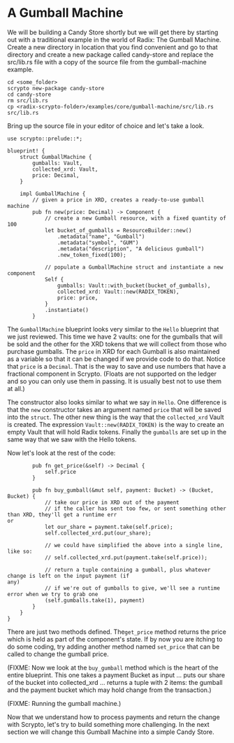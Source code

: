 # A Gumball Machine

We will be building a Candy Store shortly but we will get there by starting out with a traditional example in the world of Radix: The Gumball Machine. Create a new directory in location that you find convenient and go to that directory and create a new package called candy-store and replace the src/lib.rs file with a copy of the source file from the gumball-machine example.

```
cd <some_folder>
scrypto new-package candy-store
cd candy-store
rm src/lib.rs
cp <radix-scrypto-folder>/examples/core/gumball-machine/src/lib.rs src/lib.rs
```

Bring up the source file in your editor of choice and let's take a look.

```
use scrypto::prelude::*;

blueprint! {
    struct GumballMachine {
        gumballs: Vault,
        collected_xrd: Vault,
        price: Decimal,
    }

    impl GumballMachine {
        // given a price in XRD, creates a ready-to-use gumball machine
        pub fn new(price: Decimal) -> Component {
            // create a new Gumball resource, with a fixed quantity of 100
            let bucket_of_gumballs = ResourceBuilder::new()
                .metadata("name", "Gumball")
                .metadata("symbol", "GUM")
                .metadata("description", "A delicious gumball")
                .new_token_fixed(100);

            // populate a GumballMachine struct and instantiate a new component
            Self {
                gumballs: Vault::with_bucket(bucket_of_gumballs),
                collected_xrd: Vault::new(RADIX_TOKEN),
                price: price,
            }
            .instantiate()
        }
```

The `GumballMachine` blueprint looks very similar to the `Hello` blueprint that we just reviewed. This time we have 2 vaults: one for the gumballs that will be sold and the other for the XRD tokens that we will collect from those who purchase gumballs. The `price` in XRD for each Gumball is also maintained as a variable so that it can be changed if we provide code to do that. Notice that `price` is a `Decimal`. That is the way to save and use numbers that have a fractional component in Scrypto. (Floats are not supported on the ledger and so you can only use them in passing. It is usually best not to use them at all.)

The constructor also looks similar to what we say in `Hello`. One difference is that the `new` constructor takes an argument named `price` that will be saved into the `struct`. The other new thing is the way that the `collected_xrd` Vault is created. The expression `Vault::new(RADIX_TOKEN)` is the way to create an empty Vault that will hold Radix tokens. Finally the `gumballs` are set up in the same way that we saw with the Hello tokens.

Now let's look at the rest of the code:

```
        pub fn get_price(&self) -> Decimal {
            self.price
        }

        pub fn buy_gumball(&mut self, payment: Bucket) -> (Bucket, Bucket) {
            // take our price in XRD out of the payment
            // if the caller has sent too few, or sent something other than XRD, they'll get a runtime err
or
            let our_share = payment.take(self.price);
            self.collected_xrd.put(our_share);

            // we could have simplified the above into a single line, like so:
            // self.collected_xrd.put(payment.take(self.price));

            // return a tuple containing a gumball, plus whatever change is left on the input payment (if 
any)
            // if we're out of gumballs to give, we'll see a runtime error when we try to grab one
            (self.gumballs.take(1), payment)
        }
    }
}
```

There are just two methods defined.  The`get_price` method returns the price which is held as part of the component's state. If by now you are itching to do some coding, try adding another method named `set_price` that can be called to change the gumball price.

(FIXME: Now we look at the `buy_gumball` method which is the heart of the entire blueprint. This one takes a payment Bucket as input ... puts our share of the bucket into collected\_xrd ... returns a tuple with 2 items: the gumball and the payment bucket which may hold change from the transaction.)

(FIXME: Running the gumball machine.)

Now that we understand how to process payments and return the change with Scrypto, let's try to build something more challenging. In the next section we will change this Gumball Machine into a simple Candy Store.
